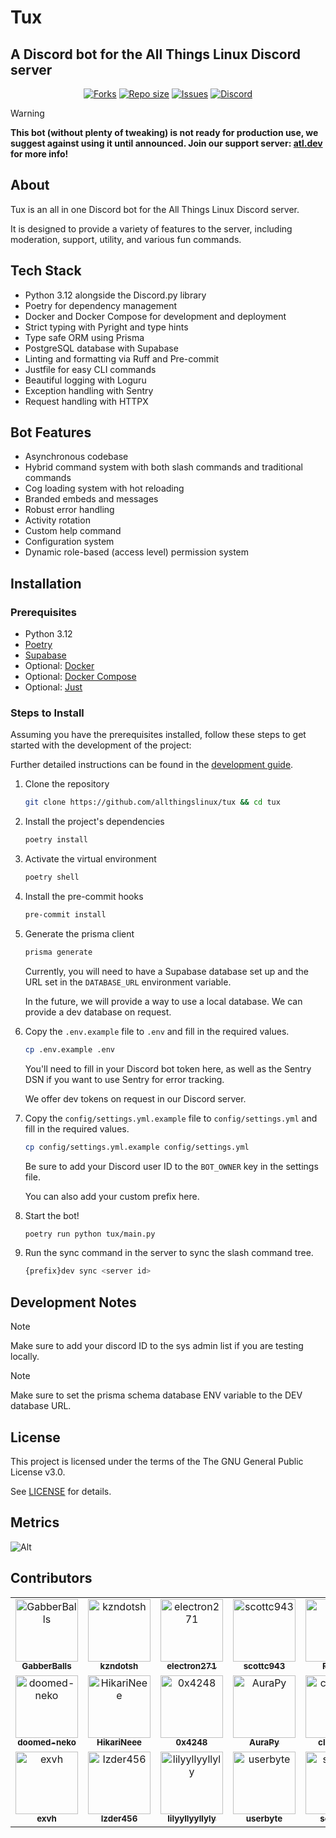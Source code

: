 # Tux

## A Discord bot for the All Things Linux Discord server

<div align="center">
    <p align="center">
        <a href="https://github.com/allthingslinux/tux/forks">
            <img alt="Forks" src="https://img.shields.io/github/commit-activity/m/allthingslinux/tux?style=for-the-badge&logo=git&color=EBA0AC&logoColor=EBA0AC&labelColor=302D41"></a>
        <a href="https://github.com/allthingslinux/tux">
            <img alt="Repo size" src="https://img.shields.io/github/repo-size/allthingslinux/tux?style=for-the-badge&logo=github&color=FAB387&logoColor=FAB387&labelColor=302D41"/></a>
        <a href="https://github.com/allthingslinux/tux/issues">
            <img alt="Issues" src="https://img.shields.io/github/issues/allthingslinux/tux?style=for-the-badge&logo=githubactions&color=F9E2AF&logoColor=F9E2AF&labelColor=302D41"></a>
        <a href="https://discord.gg/linux">
            <img alt="Discord" src="https://img.shields.io/discord/1172245377395728464?style=for-the-badge&logo=discord&color=B4BEFE&logoColor=B4BEFE&labelColor=302D41"></a>
    </p>
</div>

> [!WARNING]
**This bot (without plenty of tweaking) is not ready for production use, we suggest against using it until announced. Join our support server: [atl.dev](https://discord.gg/gpmSjcjQxg) for more info!**

## About

Tux is an all in one Discord bot for the All Things Linux Discord server.

It is designed to provide a variety of features to the server, including moderation, support, utility, and various fun commands.

## Tech Stack

- Python 3.12 alongside the Discord.py library
- Poetry for dependency management
- Docker and Docker Compose for development and deployment
- Strict typing with Pyright and type hints
- Type safe ORM using Prisma
- PostgreSQL database with Supabase
- Linting and formatting via Ruff and Pre-commit
- Justfile for easy CLI commands
- Beautiful logging with Loguru
- Exception handling with Sentry
- Request handling with HTTPX

## Bot Features

- Asynchronous codebase
- Hybrid command system with both slash commands and traditional commands
- Cog loading system with hot reloading
- Branded embeds and messages
- Robust error handling
- Activity rotation
- Custom help command
- Configuration system
- Dynamic role-based (access level) permission system

## Installation

### Prerequisites

- Python 3.12
- [Poetry](https://python-poetry.org/docs/)
- [Supabase](https://supabase.io/)
- Optional: [Docker](https://docs.docker.com/get-docker/)
- Optional: [Docker Compose](https://docs.docker.com/compose/install/)
- Optional: [Just](https://github.com/casey/just/)

### Steps to Install

Assuming you have the prerequisites installed, follow these steps to get started with the development of the project:

Further detailed instructions can be found in the [development guide](docs/development.md).

1. Clone the repository

   ```bash
   git clone https://github.com/allthingslinux/tux && cd tux
   ```

2. Install the project's dependencies

    ```bash
    poetry install
    ```

3. Activate the virtual environment

    ```bash
    poetry shell
    ```

4. Install the pre-commit hooks

    ```bash
    pre-commit install
    ```

5. Generate the prisma client

    ```bash
    prisma generate
    ```

    Currently, you will need to have a Supabase database set up and the URL set in the `DATABASE_URL` environment variable.

    In the future, we will provide a way to use a local database. We can provide a dev database on request.

6. Copy the `.env.example` file to `.env` and fill in the required values.

    ```bash
    cp .env.example .env
    ```

    You'll need to fill in your Discord bot token here, as well as the Sentry DSN if you want to use Sentry for error tracking.

    We offer dev tokens on request in our Discord server.

7. Copy the `config/settings.yml.example` file to `config/settings.yml` and fill in the required values.

    ```bash
    cp config/settings.yml.example config/settings.yml
    ```

    Be sure to add your Discord user ID to the `BOT_OWNER` key in the settings file.

    You can also add your custom prefix here.

8. Start the bot!

    ```bash
    poetry run python tux/main.py
    ```

9. Run the sync command in the server to sync the slash command tree.

   ```bash
   {prefix}dev sync <server id>
   ```

## Development Notes

> [!NOTE]
Make sure to add your discord ID to the sys admin list if you are testing locally.

> [!NOTE]
Make sure to set the prisma schema database ENV variable to the DEV database URL.

## License

This project is licensed under the terms of the The GNU General Public License v3.0.

See [LICENSE](LICENSE.md) for details.

## Metrics

![Alt](https://repobeats.axiom.co/api/embed/b988ba04401b7c68edf9def00f5132cd2a7f3735.svg "Repobeats analytics image")

## Contributors

<!-- readme: collaborators,contributors -start -->
<table>
	<tbody>
		<tr>
            <td align="center">
                <a href="https://github.com/GabberBalls">
                    <img src="https://avatars.githubusercontent.com/u/102343489?v=4" width="100;" alt="GabberBalls"/>
                    <br />
                    <sub><b>GabberBalls</b></sub>
                </a>
            </td>
            <td align="center">
                <a href="https://github.com/kzndotsh">
                    <img src="https://avatars.githubusercontent.com/u/94737187?v=4" width="100;" alt="kzndotsh"/>
                    <br />
                    <sub><b>kzndotsh</b></sub>
                </a>
            </td>
            <td align="center">
                <a href="https://github.com/electron271">
                    <img src="https://avatars.githubusercontent.com/u/66094410?v=4" width="100;" alt="electron271"/>
                    <br />
                    <sub><b>electron271</b></sub>
                </a>
            </td>
            <td align="center">
                <a href="https://github.com/scottc943">
                    <img src="https://avatars.githubusercontent.com/u/80804614?v=4" width="100;" alt="scottc943"/>
                    <br />
                    <sub><b>scottc943</b></sub>
                </a>
            </td>
            <td align="center">
                <a href="https://github.com/FluxC0">
                    <img src="https://avatars.githubusercontent.com/u/86841460?v=4" width="100;" alt="FluxC0"/>
                    <br />
                    <sub><b>FluxC0</b></sub>
                </a>
            </td>
            <td align="center">
                <a href="https://github.com/Atmois">
                    <img src="https://avatars.githubusercontent.com/u/130537361?v=4" width="100;" alt="Atmois"/>
                    <br />
                    <sub><b>Atmois</b></sub>
                </a>
            </td>
            <td align="center">
                <a href="https://github.com/ExploitDemon">
                    <img src="https://avatars.githubusercontent.com/u/75138914?v=4" width="100;" alt="ExploitDemon"/>
                    <br />
                    <sub><b>ExploitDemon</b></sub>
                </a>
            </td>
            <td align="center">
                <a href="https://github.com/jwe66">
                    <img src="https://avatars.githubusercontent.com/u/142009905?v=4" width="100;" alt="jwe66"/>
                    <br />
                    <sub><b>jwe66</b></sub>
                </a>
            </td>
		</tr>
		<tr>
            <td align="center">
                <a href="https://github.com/doomed-neko">
                    <img src="https://avatars.githubusercontent.com/u/79870712?v=4" width="100;" alt="doomed-neko"/>
                    <br />
                    <sub><b>doomed-neko</b></sub>
                </a>
            </td>
            <td align="center">
                <a href="https://github.com/HikariNeee">
                    <img src="https://avatars.githubusercontent.com/u/162735312?v=4" width="100;" alt="HikariNeee"/>
                    <br />
                    <sub><b>HikariNeee</b></sub>
                </a>
            </td>
            <td align="center">
                <a href="https://github.com/0x4248">
                    <img src="https://avatars.githubusercontent.com/u/60709927?v=4" width="100;" alt="0x4248"/>
                    <br />
                    <sub><b>0x4248</b></sub>
                </a>
            </td>
            <td align="center">
                <a href="https://github.com/AuraPy">
                    <img src="https://avatars.githubusercontent.com/u/119633142?v=4" width="100;" alt="AuraPy"/>
                    <br />
                    <sub><b>AuraPy</b></sub>
                </a>
            </td>
            <td align="center">
                <a href="https://github.com/clonidine">
                    <img src="https://avatars.githubusercontent.com/u/86500701?v=4" width="100;" alt="clonidine"/>
                    <br />
                    <sub><b>clonidine</b></sub>
                </a>
            </td>
            <td align="center">
                <a href="https://github.com/exhq">
                    <img src="https://avatars.githubusercontent.com/u/91651232?v=4" width="100;" alt="exhq"/>
                    <br />
                    <sub><b>exhq</b></sub>
                </a>
            </td>
            <td align="center">
                <a href="https://github.com/CapnRyna">
                    <img src="https://avatars.githubusercontent.com/u/100812735?v=4" width="100;" alt="CapnRyna"/>
                    <br />
                    <sub><b>CapnRyna</b></sub>
                </a>
            </td>
            <td align="center">
                <a href="https://github.com/wlinator">
                    <img src="https://avatars.githubusercontent.com/u/75494059?v=4" width="100;" alt="wlinator"/>
                    <br />
                    <sub><b>wlinator</b></sub>
                </a>
            </td>
		</tr>
		<tr>
            <td align="center">
                <a href="https://github.com/exvh">
                    <img src="https://avatars.githubusercontent.com/u/87952523?v=4" width="100;" alt="exvh"/>
                    <br />
                    <sub><b>exvh</b></sub>
                </a>
            </td>
            <td align="center">
                <a href="https://github.com/Izder456">
                    <img src="https://avatars.githubusercontent.com/u/16585414?v=4" width="100;" alt="Izder456"/>
                    <br />
                    <sub><b>Izder456</b></sub>
                </a>
            </td>
            <td align="center">
                <a href="https://github.com/lilyyllyyllyly">
                    <img src="https://avatars.githubusercontent.com/u/111468091?v=4" width="100;" alt="lilyyllyyllyly"/>
                    <br />
                    <sub><b>lilyyllyyllyly</b></sub>
                </a>
            </td>
            <td align="center">
                <a href="https://github.com/userbyte">
                    <img src="https://avatars.githubusercontent.com/u/42632711?v=4" width="100;" alt="userbyte"/>
                    <br />
                    <sub><b>userbyte</b></sub>
                </a>
            </td>
            <td align="center">
                <a href="https://github.com/soupyfx">
                    <img src="https://avatars.githubusercontent.com/u/69642699?v=4" width="100;" alt="soupyfx"/>
                    <br />
                    <sub><b>soupyfx</b></sub>
                </a>
            </td>
            <td align="center">
                <a href="https://github.com/Bikoil">
                    <img src="https://avatars.githubusercontent.com/u/139659047?v=4" width="100;" alt="Bikoil"/>
                    <br />
                    <sub><b>Bikoil</b></sub>
                </a>
            </td>
            <td align="center">
                <a href="https://github.com/Ow0cast">
                    <img src="https://avatars.githubusercontent.com/u/57546895?v=4" width="100;" alt="Ow0cast"/>
                    <br />
                    <sub><b>Ow0cast</b></sub>
                </a>
            </td>
            <td align="center">
                <a href="https://github.com/thecaprisun">
                    <img src="https://avatars.githubusercontent.com/u/156376854?v=4" width="100;" alt="thecaprisun"/>
                    <br />
                    <sub><b>thecaprisun</b></sub>
                </a>
            </td>
		</tr>
	<tbody>
</table>
<!-- readme: collaborators,contributors -end -->